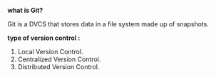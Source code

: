 **what is Git?**

Git is a DVCS that stores data in a file system made up of snapshots.


**type of version control :**

 1.  Local Version Control.
 2.  Centralized Version Control.
 3.  Distributed Version Control.





